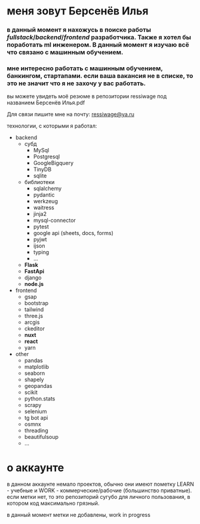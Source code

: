 # меня зовут Берсенёв Илья

### в данный момент я нахожусь в поиске работы ***fullstack***/***backend***/***frontend*** разработчика. Также я хотел бы поработать ml инженером. В данный момент я изучаю всё что связано с машинным обучением.

### мне интересно работать с машинным обучением, банкингом, стартапами. если ваша вакансия не в списке, то это не значит что я не захочу у вас работать.

вы можете увидеть моё резюме в репозитории ressiwage под названием Берсенёв Илья.pdf

Для связи пишите мне на почту: ressiwage@ya.ru

технологии, с которыми я работал:
- backend
  - субд
    - MySql
    - Postgresql
    - GoogleBigquery
    - TinyDB
    - sqlite
  - библиотеки
    - sqlalchemy
    - pydantic
    - werkzeug
    - waitress
    - jinja2
    - mysql-connector
    - pytest
    - google api (sheets, docs, forms)
    - pyjwt
    - ijson
    - typing
    - ...
  - **Flask**
  - **FastApi**
  - django
  - **node.js**
- frontend
  - gsap
  - bootstrap
  - tailwind
  - three.js
  - arcgis
  - ckeditor
  - **nuxt**
  - **react**
  - yarn
- other
  - pandas
  - matplotlib
  - seaborn
  - shapely
  - geopandas
  - scikit
  - python.stats
  - scrapy
  - selenium
  - tg bot api
  - osmnx
  - threading
  - beautifulsoup
  - ...

# о аккаунте
в данном аккаунте немало проектов, обычно они имеют пометку LEARN - учебные и WORK - коммерческие/рабочие (большинство приватные). если метки нет, то это репозиторий сугубо для личного пользования, в котором код максимально грязный.

в данный момент метки не добавлены, work in progress
